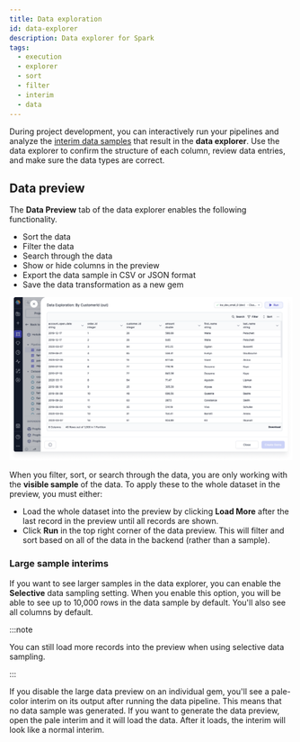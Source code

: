 ```yaml
---
title: Data exploration
id: data-explorer
description: Data explorer for Spark
tags:
  - execution
  - explorer
  - sort
  - filter
  - interim
  - data
---
```


During project development, you can interactively run your pipelines and analyze the [interim data samples](docs/Spark/execution/interactive-execution.md#interims) that result in the **data explorer**. Use the data explorer to confirm the structure of each column, review data entries, and make sure the data types are correct.

## Data preview

The **Data Preview** tab of the data explorer enables the following functionality.

- Sort the data
- Filter the data
- Search through the data
- Show or hide columns in the preview
- Export the data sample in CSV or JSON format
- Save the data transformation as a new gem

![Data_explorer](img/Data_Explorer.png)

When you filter, sort, or search through the data, you are only working with the **visible sample** of the data. To apply these to the whole dataset in the preview, you must either:

- Load the whole dataset into the preview by clicking **Load More** after the last record in the preview until all records are shown.
- Click **Run** in the top right corner of the data preview. This will filter and sort based on all of the data in the backend (rather than a sample).

### Large sample interims

If you want to see larger samples in the data explorer, you can enable the **Selective** data sampling setting. When you enable this option, you will be able to see up to 10,000 rows in the data sample by default. You'll also see all columns by default.

:::note

You can still load more records into the preview when using selective data sampling.

:::

If you disable the large data preview on an individual gem, you'll see a pale-color interim on its output after running the data pipeline. This means that no data sample was generated. If you want to generate the data preview, open the pale interim and it will load the data. After it loads, the interim will look like a normal interim.
